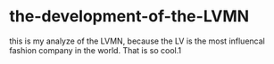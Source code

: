 # the-development-of-the-LVMN
this is my analyze of the LVMN, because the LV is the most influencal fashion company in the world. That is so cool.1
